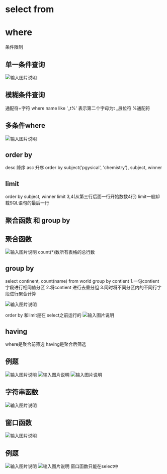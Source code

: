 # select from

# where
条件限制
## 单一条件查询
![输入图片说明](/imgs/2025-09-03/99J6KfUBC2CQfbyg.png)

## 模糊条件查询
通配符+字符
where name like '_t%'
表示第二个字母为t
_展位符 %通配符

## 多条件where
![输入图片说明](/imgs/2025-09-03/XJadPgsXhyd2n4zx.png)

## order by
desc 降序
asc 升序
order by subject('pgysical', 'chemistry'), subject, winner

## limit

order by subject, winner
limit 3,4(从第三行后面一行开始数数4行)
limit一般卸载SQL语句的最后一行

## 聚合函数 和 group by

## 聚合函数
![输入图片说明](/imgs/2025-09-03/zak0VD7BHlYmw1wp.png)
count(*)数所有表格的总行数

## group by

select continent, count(name) 
from world
group by contient
1.一句contient 字段进行相同值分区
2.将contient 进行去重分组
3.同时将不同分区内的不同行字段进行聚合计算

![输入图片说明](/imgs/2025-09-03/eUeB7ZKxr3kZwB5E.png)

order by 和limit是在 select之前运行的
![输入图片说明](/imgs/2025-09-04/JNHmCmY81X4DeVZj.png)

## having
where是聚合前筛选 having是聚合后筛选

## 例题
![输入图片说明](/imgs/2025-09-04/oS9qMREiVMs5V95J.png)
![输入图片说明](/imgs/2025-09-04/vdSk5gmuEJ98Vy6Q.png)
![输入图片说明](/imgs/2025-09-04/Fn1dXwKDW49zB0gk.png)

## 字符串函数
![输入图片说明](/imgs/2025-09-04/kjqjeUiX0JgVtCKh.png)
## 窗口函数
![输入图片说明](/imgs/2025-09-04/N4jspMykZsMuMu7L.png)

## 例题
![输入图片说明](/imgs/2025-09-04/poWnSi4bOS7SSzrr.png)
![输入图片说明](/imgs/2025-09-04/bQQOW6gJlpfjRMAg.png)
窗口函数只能在select中
<!--stackedit_data:
eyJoaXN0b3J5IjpbNzI0MTcyNDUsLTUwMTk4NTgxLDE0MTExMz
MwMzYsLTU5MjM5MzYwLC02NTY3NzI3NTUsMTEyODQ5MTUzOCw3
NTczMTMwMzAsLTU2MzY4OTEwNSwtODI0NTAzNjI5LDE2NDA5MT
M4OCwtMTg1MDQwMTc3MCw5Mzg1NzM0MzUsMjE0NjgyMTEyNSwt
MTU1MjI1MjgwMCwtMjc5MDM1NzI5LDI5NDExOTI5Nyw0NDA5MD
U2MTldfQ==
-->